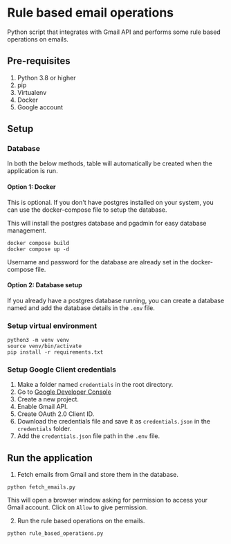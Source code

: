 # Rule based email operations
Python script that integrates with Gmail API and performs some rule based operations on emails.

## Pre-requisites
1. Python 3.8 or higher
2. pip
3. Virtualenv
4. Docker
5. Google account


## Setup

### Database

In both the below methods, table will automatically be created when the application is run.


#### Option 1: Docker

This is optional. If you don't have postgres installed on your system, you can use the docker-compose file to setup the database.

This will install the postgres database and pgadmin for easy database management.

```
docker compose build
docker compose up -d
```

Username and password for the database are already set in the docker-compose file.

#### Option 2: Database setup

If you already have a postgres database running, you can create a database named and add the database details in the `.env` file. 

### Setup virtual environment

```
python3 -m venv venv
source venv/bin/activate
pip install -r requirements.txt
```

### Setup Google Client credentials

1. Make a folder named `credentials` in the root directory.
2. Go to [Google Developer Console](https://console.developers.google.com/)
3. Create a new project.
4. Enable Gmail API.
5. Create OAuth 2.0 Client ID.
6. Download the credentials file and save it as `credentials.json` in the `credentials` folder.
7. Add the `credentials.json` file path in the `.env` file.

## Run the application

1. Fetch emails from Gmail and store them in the database.

```
python fetch_emails.py
```

This will open a browser window asking for permission to access your Gmail account. Click on `Allow` to give permission.

2. Run the rule based operations on the emails.

```
python rule_based_operations.py
```
